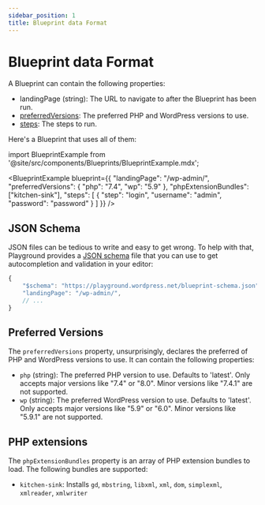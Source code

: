 ```yaml
---
sidebar_position: 1
title: Blueprint data Format
---
```


# Blueprint data Format

A Blueprint can contain the following properties:

-   landingPage (string): The URL to navigate to after the Blueprint has been run.
-   [preferredVersions](#preferred-versions): The preferred PHP and WordPress versions to use.
-   [steps](./05-steps.md): The steps to run.

Here's a Blueprint that uses all of them:

import BlueprintExample from '@site/src/components/Blueprints/BlueprintExample.mdx';

<BlueprintExample blueprint={{
	"landingPage": "/wp-admin/",
	"preferredVersions": {
		"php": "7.4",
		"wp": "5.9"
	},
	"phpExtensionBundles": ["kitchen-sink"],
	"steps": [
		{
			"step": "login",
			"username": "admin",
			"password": "password"
		}
	]
}} />

## JSON Schema

JSON files can be tedious to write and easy to get wrong. To help with that, Playground provides a [JSON schema](https://playground.wordpress.net/blueprint-schema.json) file that you can use to get autocompletion and validation in your editor:

```js
{
	"$schema": "https://playground.wordpress.net/blueprint-schema.json",
	"landingPage": "/wp-admin/",
	// ...
}
```

## Preferred Versions

The `preferredVersions` property, unsurprisingly, declares the preferred of PHP and WordPress versions to use. It can contain the following properties:

-   `php` (string): The preferred PHP version to use. Defaults to 'latest'. Only accepts major versions like "7.4" or "8.0". Minor versions like "7.4.1" are not supported.
-   `wp` (string): The preferred WordPress version to use. Defaults to 'latest'. Only accepts major versions like "5.9" or "6.0". Minor versions like "5.9.1" are not supported.

## PHP extensions

The `phpExtensionBundles` property is an array of PHP extension bundles to load. The following bundles are supported:

-   `kitchen-sink`: Installs `gd`, `mbstring`, `libxml`, `xml`, `dom`, `simplexml`, `xmlreader`, `xmlwriter`
